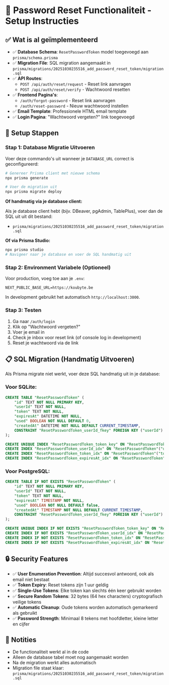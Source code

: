 # 🔐 Password Reset Functionaliteit - Setup Instructies

## ✅ Wat is al geïmplementeerd

- ✅ **Database Schema**: `ResetPasswordToken` model toegevoegd aan `prisma/schema.prisma`
- ✅ **Migration File**: SQL migration aangemaakt in `prisma/migrations/20251030235516_add_password_reset_token/migration.sql`
- ✅ **API Routes**: 
  - `POST /api/auth/reset/request` - Reset link aanvragen
  - `POST /api/auth/reset/verify` - Wachtwoord resetten
- ✅ **Frontend Pagina's**:
  - `/auth/forgot-password` - Reset link aanvragen
  - `/auth/reset-password` - Nieuw wachtwoord instellen
- ✅ **Email Template**: Professionele HTML email template
- ✅ **Login Pagina**: "Wachtwoord vergeten?" link toegevoegd

## 🚀 Setup Stappen

### Stap 1: Database Migratie Uitvoeren

Voer deze commando's uit wanneer je `DATABASE_URL` correct is geconfigureerd:

```bash
# Genereer Prisma client met nieuwe schema
npx prisma generate

# Voer de migration uit
npx prisma migrate deploy
```

**Of handmatig via je database client:**

Als je database client hebt (bijv. DBeaver, pgAdmin, TablePlus), voer dan de SQL uit uit dit bestand:
- `prisma/migrations/20251030235516_add_password_reset_token/migration.sql`

**Of via Prisma Studio:**
```bash
npx prisma studio
# Navigeer naar je database en voer de SQL handmatig uit
```

### Stap 2: Environment Variabele (Optioneel)

Voor production, voeg toe aan je `.env`:
```env
NEXT_PUBLIC_BASE_URL=https://koubyte.be
```

In development gebruikt het automatisch `http://localhost:3000`.

### Stap 3: Testen

1. Ga naar `/auth/login`
2. Klik op "Wachtwoord vergeten?"
3. Voer je email in
4. Check je inbox voor reset link (of console log in development)
5. Reset je wachtwoord via de link

## 📋 SQL Migration (Handmatig Uitvoeren)

Als Prisma migrate niet werkt, voer deze SQL handmatig uit in je database:

### Voor SQLite:
```sql
CREATE TABLE "ResetPasswordToken" (
    "id" TEXT NOT NULL PRIMARY KEY,
    "userId" TEXT NOT NULL,
    "token" TEXT NOT NULL,
    "expiresAt" DATETIME NOT NULL,
    "used" BOOLEAN NOT NULL DEFAULT 0,
    "createdAt" DATETIME NOT NULL DEFAULT CURRENT_TIMESTAMP,
    CONSTRAINT "ResetPasswordToken_userId_fkey" FOREIGN KEY ("userId") REFERENCES "User" ("id") ON DELETE CASCADE ON UPDATE CASCADE
);

CREATE UNIQUE INDEX "ResetPasswordToken_token_key" ON "ResetPasswordToken"("token");
CREATE INDEX "ResetPasswordToken_userId_idx" ON "ResetPasswordToken"("userId");
CREATE INDEX "ResetPasswordToken_token_idx" ON "ResetPasswordToken"("token");
CREATE INDEX "ResetPasswordToken_expiresAt_idx" ON "ResetPasswordToken"("expiresAt");
```

### Voor PostgreSQL:
```sql
CREATE TABLE IF NOT EXISTS "ResetPasswordToken" (
    "id" TEXT NOT NULL PRIMARY KEY,
    "userId" TEXT NOT NULL,
    "token" TEXT NOT NULL,
    "expiresAt" TIMESTAMP NOT NULL,
    "used" BOOLEAN NOT NULL DEFAULT false,
    "createdAt" TIMESTAMP NOT NULL DEFAULT CURRENT_TIMESTAMP,
    CONSTRAINT "ResetPasswordToken_userId_fkey" FOREIGN KEY ("userId") REFERENCES "User" ("id") ON DELETE CASCADE ON UPDATE CASCADE
);

CREATE UNIQUE INDEX IF NOT EXISTS "ResetPasswordToken_token_key" ON "ResetPasswordToken"("token");
CREATE INDEX IF NOT EXISTS "ResetPasswordToken_userId_idx" ON "ResetPasswordToken"("userId");
CREATE INDEX IF NOT EXISTS "ResetPasswordToken_token_idx" ON "ResetPasswordToken"("token");
CREATE INDEX IF NOT EXISTS "ResetPasswordToken_expiresAt_idx" ON "ResetPasswordToken"("expiresAt");
```

## 🔒 Security Features

- ✅ **User Enumeration Prevention**: Altijd succesvol antwoord, ook als email niet bestaat
- ✅ **Token Expiry**: Reset tokens zijn 1 uur geldig
- ✅ **Single-Use Tokens**: Elke token kan slechts één keer gebruikt worden
- ✅ **Secure Random Tokens**: 32 bytes (64 hex characters) cryptografisch veilige tokens
- ✅ **Automatic Cleanup**: Oude tokens worden automatisch gemarkeerd als gebruikt
- ✅ **Password Strength**: Minimaal 8 tekens met hoofdletter, kleine letter en cijfer

## 📝 Notities

- De functionaliteit werkt al in de code
- Alleen de database tabel moet nog aangemaakt worden
- Na de migration werkt alles automatisch
- Migration file staat klaar: `prisma/migrations/20251030235516_add_password_reset_token/migration.sql`

